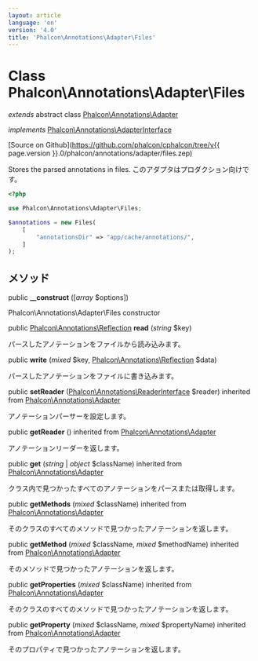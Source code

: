 ```yaml
---
layout: article
language: 'en'
version: '4.0'
title: 'Phalcon\Annotations\Adapter\Files'
---
```

# Class **Phalcon\Annotations\Adapter\Files**

*extends* abstract class [Phalcon\Annotations\Adapter](Phalcon_Annotations_Adapter)

*implements* [Phalcon\Annotations\AdapterInterface](Phalcon_Annotations_AdapterInterface)

[Source on Github](https://github.com/phalcon/cphalcon/tree/v{{ page.version }}.0/phalcon/annotations/adapter/files.zep)

Stores the parsed annotations in files. このアダプタはプロダクション向けです。

```php
<?php

use Phalcon\Annotations\Adapter\Files;

$annotations = new Files(
    [
        "annotationsDir" => "app/cache/annotations/",
    ]
);

```

## メソッド

public **__construct** ([*array* $options])

Phalcon\Annotations\Adapter\Files constructor

public [Phalcon\Annotations\Reflection](Phalcon_Annotations_Reflection) **read** (*string* $key)

パースしたアノテーションをファイルから読み込みます。

public **write** (*mixed* $key, [Phalcon\Annotations\Reflection](Phalcon_Annotations_Reflection) $data)

パースしたアノテーションをファイルに書き込みます。

public **setReader** ([Phalcon\Annotations\ReaderInterface](Phalcon_Annotations_ReaderInterface) $reader) inherited from [Phalcon\Annotations\Adapter](Phalcon_Annotations_Adapter)

アノテーションパーサーを設定します。

public **getReader** () inherited from [Phalcon\Annotations\Adapter](Phalcon_Annotations_Adapter)

アノテーションリーダーを返します。

public **get** (*string* | *object* $className) inherited from [Phalcon\Annotations\Adapter](Phalcon_Annotations_Adapter)

クラス内で見つかったすべてのアノテーションをパースまたは取得します。

public **getMethods** (*mixed* $className) inherited from [Phalcon\Annotations\Adapter](Phalcon_Annotations_Adapter)

そのクラスのすべてのメソッドで見つかったアノテーションを返します。

public **getMethod** (*mixed* $className, *mixed* $methodName) inherited from [Phalcon\Annotations\Adapter](Phalcon_Annotations_Adapter)

そのメソッドで見つかったアノテーションを返します。

public **getProperties** (*mixed* $className) inherited from [Phalcon\Annotations\Adapter](Phalcon_Annotations_Adapter)

そのクラスのすべてのメソッドで見つかったアノテーションを返します。

public **getProperty** (*mixed* $className, *mixed* $propertyName) inherited from [Phalcon\Annotations\Adapter](Phalcon_Annotations_Adapter)

そのプロパティで見つかったアノテーションを返します。